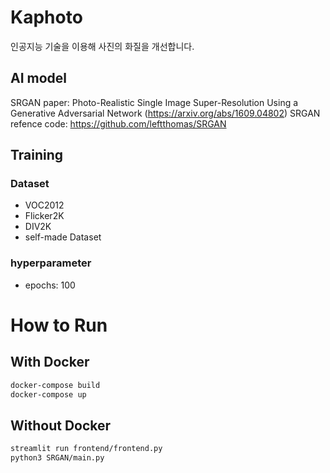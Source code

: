 # Kaphoto
인공지능 기술을 이용해 사진의 화질을 개선합니다.

## AI model
SRGAN paper: Photo-Realistic Single Image Super-Resolution Using a Generative Adversarial Network (https://arxiv.org/abs/1609.04802)
SRGAN refence code: https://github.com/leftthomas/SRGAN

## Training
### Dataset
- VOC2012
- Flicker2K
- DIV2K
- self-made Dataset 


### hyperparameter
- epochs: 100

# How to Run
## With Docker
```bash
docker-compose build
docker-compose up
```

## Without Docker
```bash
streamlit run frontend/frontend.py
python3 SRGAN/main.py
```
